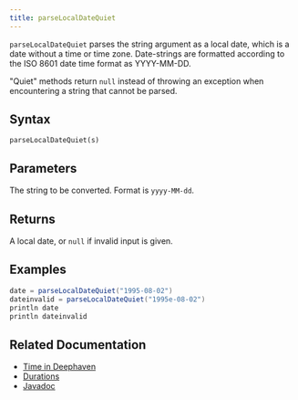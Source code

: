 ```yaml
---
title: parseLocalDateQuiet
---
```


`parseLocalDateQuiet` parses the string argument as a local date, which is a date without a time or time zone.
Date-strings are formatted according to the ISO 8601 date time format as YYYY-MM-DD.

"Quiet" methods return `null` instead of throwing an exception when encountering a string that cannot be parsed.

## Syntax

```
parseLocalDateQuiet(s)
```

## Parameters

<ParamTable>
<Param name="s" type="string">

The string to be converted. Format is `yyyy-MM-dd`.

</Param>
</ParamTable>

## Returns

A local date, or `null` if invalid input is given.

## Examples

```groovy order=:log
date = parseLocalDateQuiet("1995-08-02")
dateinvalid = parseLocalDateQuiet("1995e-08-02")
println date
println dateinvalid
```

## Related Documentation

- [Time in Deephaven](../../../conceptual/time-in-deephaven.md)
- [Durations](../../query-language/types/durations.md)
- [Javadoc](https://deephaven.io/core/javadoc/io/deephaven/time/DateTimeUtils.html#parseLocalDateQuiet(java.lang.String))
